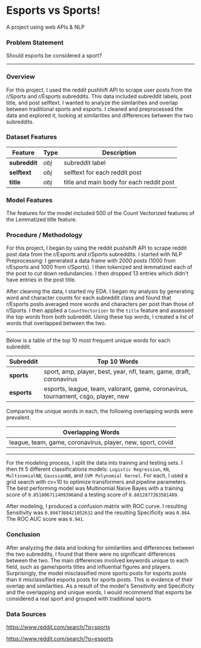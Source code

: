 # Esports vs Sports! 
A project using web APIs & NLP

### Problem Statement

Should esports be considered a sport?


---

### Overview

For this project, I used the reddit pushhift API to scrape user posts from the r/Sports and r/Esports subreddits. This data included subreddit labels, post title, and post selftext. I wanted to analyze the similarities and overlap between traditional sports and esports. I cleaned and preprocessed the data and explored it, looking at similarities and differences between the two subreddits.

### Dataset Features

|Feature|Type|Description|
|---|---|---|
|**subreddit**|*obj*|subreddit label|
|**selftext**|*obj*|selftext for each reddit post|
|**title**|*obj*|title and main body for each reddit post|

### Model Features
The features for the model included 500 of the Count Vectorized features of the Lemmatized title feature.


### Procedure / Methodology
For this project, I began by using the reddit pushshift API to scrape reddit post data from the r/Esports and r/Sports subreddits.  I started with NLP Preprocessing: I generated a data frame with 2000 posts (1000 from r/Esports and 1000 from r/Sports). I then tokenized and lemmatized each of the post to cut down redundancies. I then dropped 13 entries which didn't have entries in the post title. 

After cleaning the data, I started my EDA. I began my analysis by generating word and character counts for each subreddit class and found that r/Esports posts averaged more words and characters per post than those of r/Sports. I then applied a `CountVectorizer` to the `title` feature and assessed the top words from both subreddit. Using these top words, I created a list of words that overlapped between the two.

---
Below is a table of the top 10 most frequent unique words for each subreddit.

|Subreddit|Top 10 Words| 
|-----|-------| 
|**sports**|sport, amp, player, best, year, nfl, team, game, draft, coronavirus|
|**esports**|esports, league, team, valorant, game, coronavirus, tournament, csgo, player, new|


Comparing the unique words in each, the following overlapping words were prevalent.


|Overlapping Words|
|-----|
|league, team, game, coronavirus, player, new, sport, covid|

---
For the modeling process, I split the data into training and testing sets. I then fit 5 different classifications models: `Logistic Regression`, `KN`, `MultinomialNB`, `GaussianNB`, and `SVM Polynomial Kernel`. For each, I used a grid search with cv=10 to optimize transformers and pipeline parameters. The best performing model was Multinomial Naive Bayes with a training score of `0.851006711409396`and a testing score of `0.8812877263581489`. 

After modeling, I produced a confusion matrix with ROC curve. I resulting Sensitivity was `0.8947368421052632` and the resulting Specificity was `0.864`. The ROC AUC score was `0.941`.

### Conclusion
After analyzing the data and looking for similarities and differences between the two subreddits, I found that there were no significant differences between the two. The main differences involved keywords unique to each field, such as game/sports titles and influential figures and players. Surprisingly, the model misclassified more sports posts for esports posts than it misclassified esports posts for sports posts. This is evidence of their overlap and similarities. As a result of the model's Sensitivity and Specificity and the overlapping and unique words, I would recommend that esports be considered a real sport and grouped with traditional sports


### Data Sources

https://www.reddit.com/search/?q=sports

https://www.reddit.com/search/?q=esports
